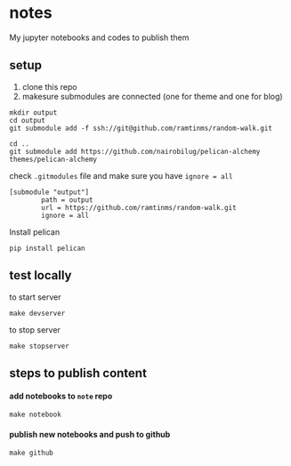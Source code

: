 # notes
My jupyter notebooks and codes to publish them


## setup

1. clone this repo
1. makesure submodules are connected (one for theme and one for blog)
```
mkdir output
cd output
git submodule add -f ssh://git@github.com/ramtinms/random-walk.git 

cd ..
git submodule add https://github.com/nairobilug/pelican-alchemy themes/pelican-alchemy
```

check `.gitmodules` file and make sure you have `ignore = all`
```
[submodule "output"]
        path = output
        url = https://github.com/ramtinms/random-walk.git
        ignore = all
```

Install pelican 
```
pip install pelican
```

## test locally 
to start server
```
make devserver
```

to stop server
```
make stopserver
```
## steps to publish content

#### add notebooks to `note` repo
```
make notebook
```

#### publish new notebooks and push to github
```
make github
```
